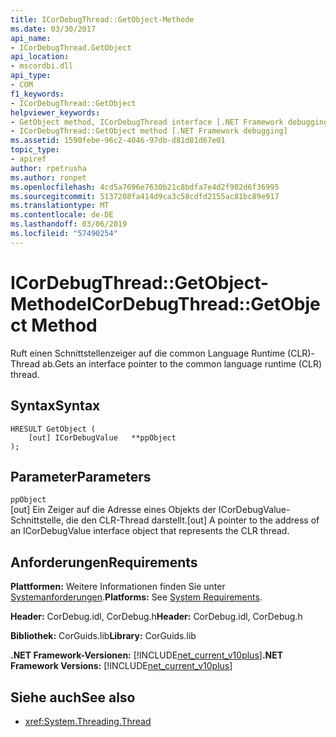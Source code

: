 ```yaml
---
title: ICorDebugThread::GetObject-Methode
ms.date: 03/30/2017
api_name:
- ICorDebugThread.GetObject
api_location:
- mscordbi.dll
api_type:
- COM
f1_keywords:
- ICorDebugThread::GetObject
helpviewer_keywords:
- GetObject method, ICorDebugThread interface [.NET Framework debugging]
- ICorDebugThread::GetObject method [.NET Framework debugging]
ms.assetid: 1590febe-96c2-4046-97db-d81d81d67e01
topic_type:
- apiref
author: rpetrusha
ms.author: ronpet
ms.openlocfilehash: 4cd5a7696e7630b21c8bdfa7e4d2f902d6f36995
ms.sourcegitcommit: 5137208fa414d9ca3c58cdfd2155ac81bc89e917
ms.translationtype: MT
ms.contentlocale: de-DE
ms.lasthandoff: 03/06/2019
ms.locfileid: "57490254"
---
```

# <a name="icordebugthreadgetobject-method"></a><span data-ttu-id="ffa36-102">ICorDebugThread::GetObject-Methode</span><span class="sxs-lookup"><span data-stu-id="ffa36-102">ICorDebugThread::GetObject Method</span></span>
<span data-ttu-id="ffa36-103">Ruft einen Schnittstellenzeiger auf die common Language Runtime (CLR)-Thread ab.</span><span class="sxs-lookup"><span data-stu-id="ffa36-103">Gets an interface pointer to the common language runtime (CLR) thread.</span></span>  
  
## <a name="syntax"></a><span data-ttu-id="ffa36-104">Syntax</span><span class="sxs-lookup"><span data-stu-id="ffa36-104">Syntax</span></span>  
  
```  
HRESULT GetObject (  
    [out] ICorDebugValue   **ppObject  
);  
```  
  
## <a name="parameters"></a><span data-ttu-id="ffa36-105">Parameter</span><span class="sxs-lookup"><span data-stu-id="ffa36-105">Parameters</span></span>  
 `ppObject`  
 <span data-ttu-id="ffa36-106">[out] Ein Zeiger auf die Adresse eines Objekts der ICorDebugValue-Schnittstelle, die den CLR-Thread darstellt.</span><span class="sxs-lookup"><span data-stu-id="ffa36-106">[out] A pointer to the address of an ICorDebugValue interface object that represents the CLR thread.</span></span>  
  
## <a name="requirements"></a><span data-ttu-id="ffa36-107">Anforderungen</span><span class="sxs-lookup"><span data-stu-id="ffa36-107">Requirements</span></span>  
 <span data-ttu-id="ffa36-108">**Plattformen:** Weitere Informationen finden Sie unter [Systemanforderungen](../../../../docs/framework/get-started/system-requirements.md).</span><span class="sxs-lookup"><span data-stu-id="ffa36-108">**Platforms:** See [System Requirements](../../../../docs/framework/get-started/system-requirements.md).</span></span>  
  
 <span data-ttu-id="ffa36-109">**Header:** CorDebug.idl, CorDebug.h</span><span class="sxs-lookup"><span data-stu-id="ffa36-109">**Header:** CorDebug.idl, CorDebug.h</span></span>  
  
 <span data-ttu-id="ffa36-110">**Bibliothek:** CorGuids.lib</span><span class="sxs-lookup"><span data-stu-id="ffa36-110">**Library:** CorGuids.lib</span></span>  
  
 <span data-ttu-id="ffa36-111">**.NET Framework-Versionen:** [!INCLUDE[net_current_v10plus](../../../../includes/net-current-v10plus-md.md)]</span><span class="sxs-lookup"><span data-stu-id="ffa36-111">**.NET Framework Versions:** [!INCLUDE[net_current_v10plus](../../../../includes/net-current-v10plus-md.md)]</span></span>  
  
## <a name="see-also"></a><span data-ttu-id="ffa36-112">Siehe auch</span><span class="sxs-lookup"><span data-stu-id="ffa36-112">See also</span></span>
- <xref:System.Threading.Thread>
